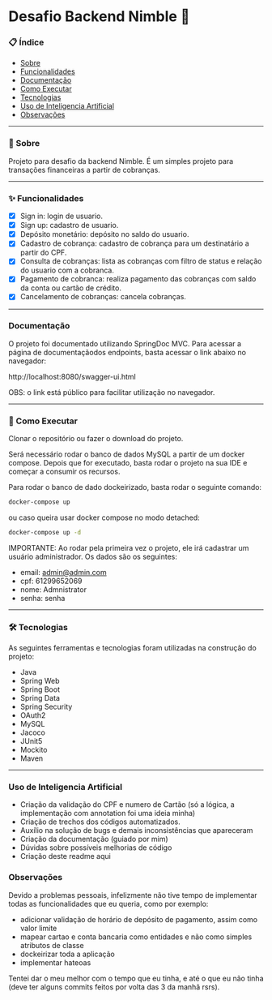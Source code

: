 # Desafio Backend Nimble 🚀

### 📋 Índice

* [Sobre](#-sobre)
* [Funcionalidades](#-funcionalidades)
* [Documentação](#-documentação)
* [Como Executar](#-como-executar)
* [Tecnologias](#-tecnologias)
* [Uso de Inteligencia Artificial](#-uso-de-inteligencia-artificial)
* [Observações](#-observações)

---

### 📖 Sobre

Projeto para desafio da backend Nimble. É um simples projeto para transações financeiras a partir de cobranças.

---

### ✨ Funcionalidades

- [x] Sign in: login de usuario.
- [x] Sign up: cadastro de usuario.
- [x] Depósito monetário: depósito no saldo do usuario.
- [x] Cadastro de cobrança: cadastro de cobrança para um destinatário a partir do CPF.
- [x] Consulta de cobranças: lista as cobranças com filtro de status e relação do usuario com a cobranca.
- [x] Pagamento de cobranca: realiza pagamento das cobranças com saldo da conta ou cartão de crédito.
- [x] Cancelamento de cobranças: cancela cobranças.

---

### Documentação

O projeto foi documentado utilizando SpringDoc MVC. Para acessar a página de documentaçãodos endpoints, basta acessar o link abaixo no navegador:

http://localhost:8080/swagger-ui.html

OBS: o link está público para facilitar utilização no navegador.

---

### 🚀 Como Executar

Clonar o repositório ou fazer o download do projeto.

Será necessário rodar o banco de dados MySQL a partir de um docker compose. Depois que for executado, basta rodar o projeto na sua IDE e começar a consumir os recursos.

Para rodar o banco de dado dockeirizado, basta rodar o seguinte comando:

```bash
docker-compose up
```
ou caso queira usar docker compose no modo detached:
```bash
docker-compose up -d
```

IMPORTANTE: Ao rodar pela primeira vez o projeto, ele irá cadastrar um usuário administrador. Os dados são os seguintes:

* email: admin@admin.com
* cpf: 61299652069
* nome: Admnistrator
* senha: senha

---

### 🛠️ Tecnologias

As seguintes ferramentas e tecnologias foram utilizadas na construção do projeto:

* Java
* Spring Web
* Spring Boot
* Spring Data
* Spring Security
* OAuth2
* MySQL
* Jacoco
* JUnit5
* Mockito
* Maven

---

### Uso de Inteligencia Artificial

* Criação da validação do CPF e numero de Cartão (só a lógica, a implementação com annotation foi uma ideia minha)
* Criação de trechos dos códigos automatizados.
* Auxílio na solução de bugs e demais inconsistências que apareceram
* Criação da documentação (guiado por mim)
* Dúvidas sobre possíveis melhorias de código
* Criação deste readme aqui

### Observações

Devido a problemas pessoais, infelizmente não tive tempo de implementar todas as funcionalidades que eu queria, como por exemplo:

* adicionar validação de horário de depósito de pagamento, assim como valor limite
* mapear cartao e conta bancaria como entidades e não como simples atributos de classe
* dockeirizar toda a aplicação
* implementar hateoas

Tentei dar o meu melhor com o tempo que eu tinha, e até o que eu não tinha (deve ter alguns commits feitos por volta das 3 da manhã rsrs).

